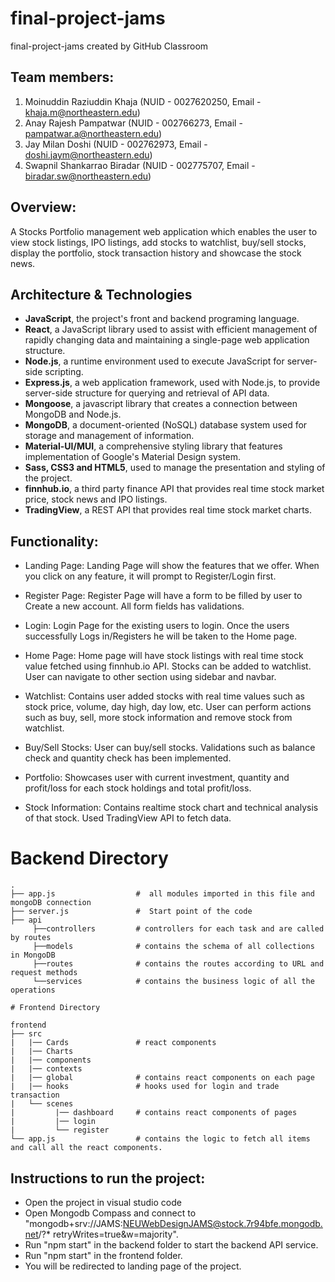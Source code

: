 # final-project-jams

final-project-jams created by GitHub Classroom



## Team members:    

1. Moinuddin Raziuddin Khaja (NUID - 0027620250, Email - khaja.m@northeastern.edu)          
2. Anay Rajesh Pampatwar (NUID - 002766273, Email - pampatwar.a@northeastern.edu)
3. Jay Milan Doshi (NUID - 002762973, Email - doshi.jaym@northeastern.edu)
4. Swapnil Shankarrao Biradar (NUID - 002775707, Email - biradar.sw@northeastern.edu)


## Overview:

A Stocks Portfolio management web application which enables the user to view stock listings, IPO listings, add stocks to watchlist, buy/sell stocks, display the portfolio, stock transaction history and showcase the stock news.


## Architecture & Technologies

* <b>JavaScript</b>, the project's front and backend programing language.
* <b>React</b>, a JavaScript library used to assist with efficient management of rapidly changing data and maintaining a single-page web application structure.
* <b>Node.js</b>, a runtime environment used to execute JavaScript for server-side scripting.
* <b>Express.js</b>, a web application framework, used with Node.js, to provide server-side structure for querying and retrieval of API data.
* <b>Mongoose</b>, a javascript library that creates a connection between MongoDB and Node.js.
* <b>MongoDB</b>, a document-oriented (NoSQL) database system used for storage and management of information.
* <b>Material-UI/MUI</b>, a comprehensive styling library that features implementation of Google's Material Design system.
* <b>Sass, CSS3 and HTML5</b>, used to manage the presentation and styling of the project.
* <b>finnhub.io</b>, a third party finance API that provides real time stock market price, stock news and IPO listings.
* <b>TradingView</b>, a REST API that provides real time stock market charts.



## Functionality:

* Landing Page: 
Landing Page will show the features that we offer. 
When you click on any feature, it will prompt to Register/Login first.   

* Register Page:
Register Page will have a form to be filled by user to Create a new account.
All form fields has validations.

* Login:
Login Page for the existing users to login.
Once the users successfully Logs in/Registers he will be taken to the Home page.

* Home Page:
Home page will have stock listings with real time stock value fetched using finnhub.io API. Stocks can be added to watchlist. User can navigate to other section using sidebar and navbar.

* Watchlist: 
Contains user added stocks with real time values such as stock price, volume, day high, day low, etc. User can perform actions such as buy, sell, more stock information and remove stock from watchlist.

* Buy/Sell Stocks:
User can buy/sell stocks. Validations such as balance check and quantity check has been implemented.

* Portfolio: 
Showcases user with current investment, quantity and profit/loss for each stock holdings and total profit/loss.

* Stock Information:
Contains realtime stock chart and technical analysis of that stock. Used TradingView API to fetch data.

 # Backend Directory
    .
    ├── app.js                  #  all modules imported in this file and mongoDB connection          
    ├── server.js               #  Start point of the code
    ├── api
         ├──controllers         # controllers for each task and are called by routes
         ├──models              # contains the schema of all collections in MongoDB
         ├──routes              # contains the routes according to URL and request methods
         └──services            # contains the business logic of all the operations

    # Frontend Directory

    frontend
    ├── src
    |   |── Cards               # react components
    |   |── Charts              
    |   |── components          
    |   |── contexts  
    |   |── global              # contains react components on each page
    |   |── hooks               # hooks used for login and trade transaction
    |   └── scenes 
    |         |── dashboard     # contains react components of pages
    |         |── login          
    |         └── register
    └── app.js                  # contains the logic to fetch all items and call all the react components.
	

## Instructions to run the project:
* Open the project in visual studio code
* Open Mongodb Compass and connect to "mongodb+srv://JAMS:NEUWebDesignJAMS@stock.7r94bfe.mongodb.net/?* retryWrites=true&w=majority".
* Run "npm start" in the backend folder to start the backend API service.
* Run "npm start" in the frontend folder.
* You will be redirected to landing page of the project.


